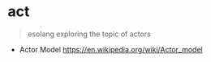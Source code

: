# act

> esolang exploring the topic of actors

- Actor Model https://en.wikipedia.org/wiki/Actor_model
